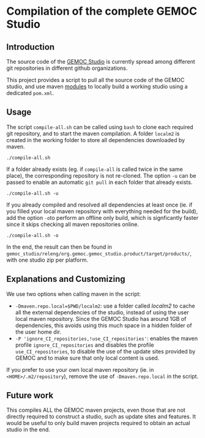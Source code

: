 # Compilation of the complete GEMOC Studio

## Introduction

The source code of the [GEMOC Studio](http://gemoc.org/studio/) is currently spread among different git repositories in different github organizations.

This project provides a script to pull all the source code of the GEMOC studio, and use maven [modules](https://maven.apache.org/guides/mini/guide-multiple-modules.html) to locally build a working studio using a dedicated `pom.xml`.


## Usage

The script `compile-all.sh` can be called using `bash` to clone each required git repository, and to start the maven compilation. A folder `localm2` is created in the working folder to store all dependencies downloaded by maven.

~~~
./compile-all.sh
~~~

If a folder already exists (eg. if `compile-all` is called twice in the same place), the corresponding repository is not re-cloned. The option `-u` can be passed to enable an automatic `git pull` in each folder that already exists.

~~~
./compile-all.sh -u
~~~


If you already compiled and resolved all dependencies at least once (ie. if you filled your local maven repository with everything needed for the build), add the option `-o`to  perform an offline only build, which is signficantly faster since it skips checking all maven repositories online. 
~~~
./compile-all.sh -o
~~~

In the end, the result can then be found in `gemoc_studio/releng/org.gemoc.gemoc_studio.product/target/products/`, with one studio zip per platform.

## Explanations and Customizing

We use two options when calling maven in the script:

- `-Dmaven.repo.local=$PWD/localm2`: use a folder called *localm2* to cache all the external dependencies of the studio, instead of using the user local maven repository. Since the GEMOC Studio has around 1GB of dependencies, this avoids using this much space in a hidden folder of the user home dir.
- `-P 'ignore_CI_repositories,!use_CI_repositories'`: enables the maven profile `ignore_CI_repositories` and disables the profile `use_CI_repositories`, to disable the use of the update sites provided by GEMOC and to make sure that only local content is used.

If you prefer to use your own local maven repository (ie. in `<HOME>/.m2/repository`), remove the use of `-Dmaven.repo.local` in the script.

## Future work

This compiles ALL the GEMOC maven projects, even those that are not directly required to construct a studio, such as update sites and features. It would be useful to only build maven projects required to obtain an actual studio in the end.
